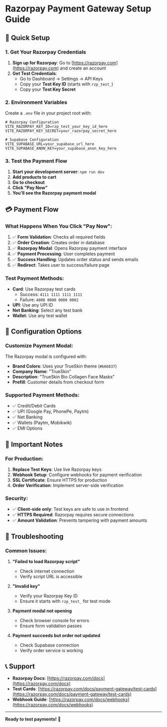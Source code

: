 # Razorpay Payment Gateway Setup Guide

## 🚀 Quick Setup

### 1. Get Your Razorpay Credentials

1. **Sign up for Razorpay**: Go to [https://razorpay.com](https://razorpay.com) and create an account
2. **Get Test Credentials**: 
   - Go to Dashboard → Settings → API Keys
   - Copy your **Test Key ID** (starts with `rzp_test_`)
   - Copy your **Test Key Secret**

### 2. Environment Variables

Create a `.env` file in your project root with:

```env
# Razorpay Configuration
VITE_RAZORPAY_KEY_ID=rzp_test_your_key_id_here
VITE_RAZORPAY_KEY_SECRET=your_razorpay_secret_here

# Supabase Configuration
VITE_SUPABASE_URL=your_supabase_url_here
VITE_SUPABASE_ANON_KEY=your_supabase_anon_key_here
```

### 3. Test the Payment Flow

1. **Start your development server**: `npm run dev`
2. **Add products to cart**
3. **Go to checkout**
4. **Click "Pay Now"**
5. **You'll see the Razorpay payment modal**

## 💳 Payment Flow

### What Happens When You Click "Pay Now":

1. ✅ **Form Validation**: Checks all required fields
2. ✅ **Order Creation**: Creates order in database
3. ✅ **Razorpay Modal**: Opens Razorpay payment interface
4. ✅ **Payment Processing**: User completes payment
5. ✅ **Success Handling**: Updates order status and sends emails
6. ✅ **Redirect**: Takes user to success/failure page

### Test Payment Methods:

- **Card**: Use Razorpay test cards
  - Success: `4111 1111 1111 1111`
  - Failure: `4000 0000 0000 0002`
- **UPI**: Use any UPI ID
- **Net Banking**: Select any test bank
- **Wallet**: Use any test wallet

## 🔧 Configuration Options

### Customize Payment Modal:

The Razorpay modal is configured with:
- **Brand Colors**: Uses your TrueSkin theme (`#b66837`)
- **Company Name**: "TrueSkin"
- **Description**: "TrueSkin Bio Collagen Face Masks"
- **Prefill**: Customer details from checkout form

### Supported Payment Methods:

- ✅ Credit/Debit Cards
- ✅ UPI (Google Pay, PhonePe, Paytm)
- ✅ Net Banking
- ✅ Wallets (Paytm, Mobikwik)
- ✅ EMI Options

## 🚨 Important Notes

### For Production:

1. **Replace Test Keys**: Use live Razorpay keys
2. **Webhook Setup**: Configure webhooks for payment verification
3. **SSL Certificate**: Ensure HTTPS for production
4. **Order Verification**: Implement server-side verification

### Security:

- ✅ **Client-side only**: Test keys are safe to use in frontend
- ✅ **HTTPS Required**: Razorpay requires secure connections
- ✅ **Amount Validation**: Prevents tampering with payment amounts

## 🐛 Troubleshooting

### Common Issues:

1. **"Failed to load Razorpay script"**
   - Check internet connection
   - Verify script URL is accessible

2. **"Invalid key"**
   - Verify your Razorpay Key ID
   - Ensure it starts with `rzp_test_` for test mode

3. **Payment modal not opening**
   - Check browser console for errors
   - Ensure form validation passes

4. **Payment succeeds but order not updated**
   - Check Supabase connection
   - Verify order service is working

## 📞 Support

- **Razorpay Docs**: [https://razorpay.com/docs](https://razorpay.com/docs)
- **Test Cards**: [https://razorpay.com/docs/payment-gateway/test-cards](https://razorpay.com/docs/payment-gateway/test-cards)
- **Webhook Guide**: [https://razorpay.com/docs/webhooks](https://razorpay.com/docs/webhooks)

---

**Ready to test payments!** 🎉
